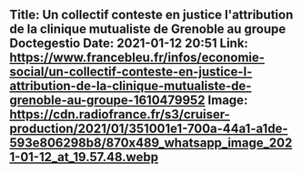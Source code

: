 Title: Un collectif conteste en justice l'attribution de la clinique mutualiste de Grenoble au groupe Doctegestio
Date: 2021-01-12 20:51
Link: https://www.francebleu.fr/infos/economie-social/un-collectif-conteste-en-justice-l-attribution-de-la-clinique-mutualiste-de-grenoble-au-groupe-1610479952
Image: https://cdn.radiofrance.fr/s3/cruiser-production/2021/01/351001e1-700a-44a1-a1de-593e806298b8/870x489_whatsapp_image_2021-01-12_at_19.57.48.webp
---
